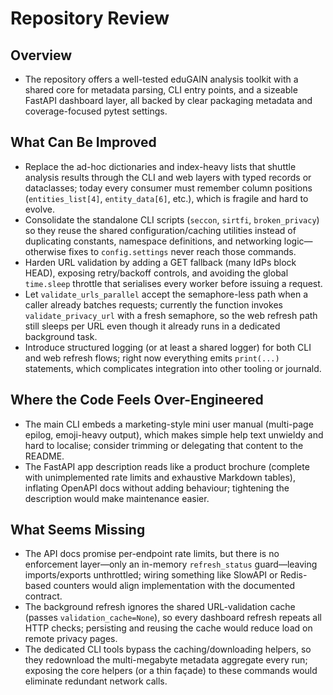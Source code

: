 # Repository Review

## Overview
- The repository offers a well-tested eduGAIN analysis toolkit with a shared core for metadata parsing, CLI entry points, and a sizeable FastAPI dashboard layer, all backed by clear packaging metadata and coverage-focused pytest settings.

## What Can Be Improved
- Replace the ad-hoc dictionaries and index-heavy lists that shuttle analysis results through the CLI and web layers with typed records or dataclasses; today every consumer must remember column positions (`entities_list[4]`, `entity_data[6]`, etc.), which is fragile and hard to evolve.
- Consolidate the standalone CLI scripts (`seccon`, `sirtfi`, `broken_privacy`) so they reuse the shared configuration/caching utilities instead of duplicating constants, namespace definitions, and networking logic—otherwise fixes to `config.settings` never reach those commands.
- Harden URL validation by adding a GET fallback (many IdPs block HEAD), exposing retry/backoff controls, and avoiding the global `time.sleep` throttle that serialises every worker before issuing a request.
- Let `validate_urls_parallel` accept the semaphore-less path when a caller already batches requests; currently the function invokes `validate_privacy_url` with a fresh semaphore, so the web refresh path still sleeps per URL even though it already runs in a dedicated background task.
- Introduce structured logging (or at least a shared logger) for both CLI and web refresh flows; right now everything emits `print(...)` statements, which complicates integration into other tooling or journald.

## Where the Code Feels Over-Engineered
- The main CLI embeds a marketing-style mini user manual (multi-page epilog, emoji-heavy output), which makes simple help text unwieldy and hard to localise; consider trimming or delegating that content to the README.
- The FastAPI app description reads like a product brochure (complete with unimplemented rate limits and exhaustive Markdown tables), inflating OpenAPI docs without adding behaviour; tightening the description would make maintenance easier.

## What Seems Missing
- The API docs promise per-endpoint rate limits, but there is no enforcement layer—only an in-memory `refresh_status` guard—leaving imports/exports unthrottled; wiring something like SlowAPI or Redis-based counters would align implementation with the documented contract.
- The background refresh ignores the shared URL-validation cache (passes `validation_cache=None`), so every dashboard refresh repeats all HTTP checks; persisting and reusing the cache would reduce load on remote privacy pages.
- The dedicated CLI tools bypass the caching/downloading helpers, so they redownload the multi-megabyte metadata aggregate every run; exposing the core helpers (or a thin façade) to these commands would eliminate redundant network calls.
